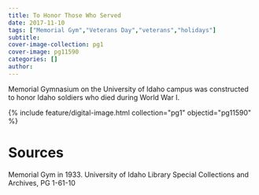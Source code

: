 ```yaml
---
title: To Honor Those Who Served
date: 2017-11-10
tags: ["Memorial Gym","Veterans Day","veterans","holidays"]
subtitle: 
cover-image-collection: pg1
cover-image: pg11590
categories: []
author:
---
```


Memorial Gymnasium on the University of Idaho campus was constructed to honor Idaho soldiers who died during World War I.

{% include feature/digital-image.html collection="pg1" objectid="pg11590" %}

# Sources

Memorial Gym in 1933. University of Idaho Library Special Collections and Archives, PG 1-61-10
